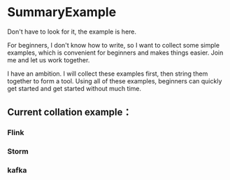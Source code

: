 # SummaryExample
 Don't have to look for it, the example is here.
 
For beginners, I don't know how to write, so I want to collect some simple examples, which is convenient for beginners and makes things easier. Join me and let us work together.

I have an ambition. I will collect these examples first, then string them together to form a tool. Using all of these examples, beginners can quickly get started and get started without much time.
 
 ##  Current collation example：
 ### Flink
 ### Storm
 ### kafka
